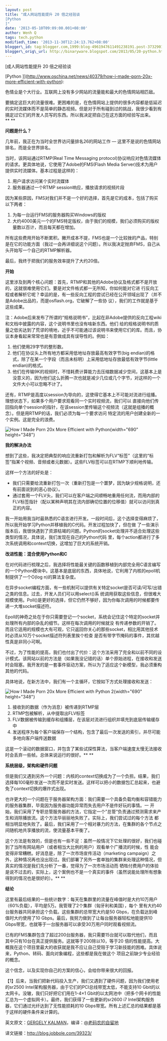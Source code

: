 ```yaml
--- 
layout: post 
title: "成人网站性能提升 20 倍之经验谈 
[Python
]"
date: '2013-05-10T09:09:00.001+08:00' 
author: Wenh Q
tags: tech.python
modified\_time: '2013-11-30T12:24:13.762+08:00' 
blogger\_id: tag:blogger.com,1999:blog-4961947611491238191.post-3732901185592998764
blogger\_orig\_url: http://binaryware.blogspot.com/2013/05/20-python.html
---
```

[成人网站性能提升 20 倍之经验谈

[Python
]](http://www.oschina.net/news/40379/how-i-made-porn-20x-more-efficient-with-python):

色情业是个大行业。互联网上没有多少网站的流量能和最大的色情网站相匹敌。

要搞定这巨大的流量很难。更困难的是，在色情网站上提供的很多内容都是低延迟的实时流媒体而不是简单的静态视频。但是对于所有碰到过的挑战，我很少看到有搞定过它们的开发人员写的东西。所以我决定把自己在这方面的经验写出来。** **



**问题是什么？**

几年前，我正在为当时全世界访问量排名26的网站工作 —
这里不是说的色情网站排名，而是全世界排名。

当时，该网站通过RTMP(Real Time Messaging
protocol)协议响应对色情流媒体的请求。更具体地说，它使用了Adobe的FMS(Flash
Media Server)技术为用户提供实时流媒体。基本过程是这样的：


1.  用户请求访问某个实时流媒体
2.  服务器通过一个RTMP session响应，播放请求的视频片段

因为某些原因，FMS对我们并不是一个好的选择，首先是它的成本，包括了购买以下两者：


1.  为每一台运行FMS的服务器购买Windows的版权
2.  大约4000美元一个的FMS特定版权，由于我们的规模，我们必须购买的版权量数以百计，而且每天都在增加。

所有这些费用开始不断累积。撇开成本不提，FMS也是一个比较挫的产品，特别是在它的功能方面（我过一会再详细说这个问题）。所以我决定抛弃FMS，自己从头开始写一个自己的RTMP解析器。

最后，我终于把我们的服务效率提升了大约20倍。

**开始**

这里涉及到两个核心问题：首先，RTMP和其他的Adobe协议及格式都不是开放的，这就很难使用它们。要是对文件格式都一无所知，你如何能对它进
行反向工程或者解析它呢？幸运的是，有一些反向工程的尝试已经在公开领域出现了（并不是Adobe出品的，而是osflash.org，它破解了一些协
议），我们的工作就是基于这些成果。

注：Adobe后来发布了所谓的“规格说明书”，比起在非Adobe提供的反向工程wiki和文档中披露的内容，这个说明书里也没有啥新东西。他们
给的规格说明书的质量之低劣达到了荒谬的境地，近乎不可能通过该说明书来使用它们的库。而且，协议本身看起来常常也是有意做成具有误导性的。例如：


1.  他们使用29字节的整形数。
2.  他们在协议头上所有地方都采用低地址存放最高有效字节(big
    endian)的格式，除了在某一个字段（而且未标明）上采用低地址存放最低有效字节(little
    endian)的格式。
3.  他们在传输9K的视频时，不惜耗费计算能力去压缩数据减少空间，这基本上是没意义的，因为他们这么折腾一次也就是减少几位或几个字节，对这样的一个文件大小可以忽略不计了。

还有，RTMP是高度以session为导向的，这使得它基本上不可能对流进行组播。理想状态下，如果多个用户要求观看同一个实时视频流，我们可以
直接向他们传回指向单个session的指针，在该session里传输这个视频流（这就是组播的概念）。但是用RTMP的话，我们必须为每一个要求访问
特定流的用户创建全新的一个实例。这是完全的浪费。

![](http://static.oschina.net/uploads/img/201305/10082136_HTcR.png "How I Made Porn 20x More Efficient with Python"){width="690"
height="348"}



**我的解决办法**

想到了这些，我决定把典型的响应流重新打包和解析为FLV“标签”（这里的“标签”指某个视频、音频或者元数据）。这些FLV标签可以在RTMP下顺利地传输。

这样一个方法的好处是：


-   我们只需要给流重新打包一次（重新打包是一个噩梦，因为缺少规格说明，还有前面说到的恶心协议）。
-   通过套用一个FLV头，我们可以在客户端之间顺畅地重用任何流，而用内部的FLV标签指针（配以某种声明其在流内部确切位置的位移值）就可以访问到真正的内容。

我一开始用我当时最熟悉的C语言进行开发。一段时间后，这个选择变得麻烦了，所以我开始学习Python并移植我的C代码。开发过程加快了，但在做
了一些演示版本后，我很快遇到了资源枯竭的问题。Python的socket处理并不适合处理这些类型的情况，具体说，我们发现在自己的Python代码
里，每个action都进行了多次系统调用和context切换，这增加了巨大的系统开销。

**改进性能：混合使用Python和C**

在对代码进行梳理之后，我选择将性能最关键的函数移植到内部完全用C语言编写的一个Python模块中。这基本是底层的东西，具体地说，它利用了内核的epoll机制提供了一个O(log
n)的算法复杂度。

在异步socket编程方面，有一些机制可以提供有关特定socket是否可读/可写/出错之类的信息。过去，开发人员们可以用select()系
统调用获取这些信息，但很难大规模使用。Poll()是更好的选择，但它仍然不够好，因为你每次调用的时候都要传递一大堆socket描述符。

Epoll的神奇之处在于你只需要登记一个socket，系统会记住这个特定的socket并处理所有内部的杂乱的细节。这样在每次调用的时候就没
有传递参数的开销了。而且它适用的规模也大有可观，它只返回你关心的那些socket，相比用其他技术时必须从10万个socket描述符列表里挨个检查
是否有带字节掩码的事件，其优越性真是非同小可啊。

不过，为了性能的提高，我们也付出了代价：这个方法采用了完全和以前不同的设计模式。该网站以前的方法是（如果我没记错的话）单个原始进程，在接收和发送时会阻塞。我开发的是一套事件驱动方案，所以为了适应这个新模型，我必须重构其他的代码。

具体地说，在新方法中，我们有一个主循环，它按如下方式处理接收和发送：

![](http://static.oschina.net/uploads/img/201305/10082136_aAdN.png "How I Made Porn 20x More Efficient with Python 2"){width="690"
height="348"}


1.  接收到的数据（作为消息）被传递到RTMP层
2.  RTMP包被解析，从中提取出FLV标签
3.  FLV数据被传输到缓存和组播层，在该层对流进行组织并填充到底层传输缓存中
4.  发送程序为每个客户端保存一个结构，包含了最后一次发送的索引，并尽可能多地向客户端传送数据

这是一个滚动的数据窗口，并包含了某些试探性算法，当客户端速度太慢无法接收时会丢弃一些帧。总体来说运行的很好。** **



**系统层级，架构和硬件问题**

但是我们又遇到另外一个问题：内核的context切换成为了一个负担。结果，我们选择每100毫秒发送一次而不是实时发送。这样可以把小的数据包汇总起来，也避免了context切换的爆炸式出现。

也许更大的一个问题在于服务器架构方面：我们需要一个具备负载均衡和容错能力的服务器集群，毕竟因为服务器功能异常而失去用户不是件好玩的事情。一
开始，我们采用了专职总管服务器的方法，它指定一个”总管“负责通过预测需求来产生和消除播放流。这个方法华丽丽地失败了。实际上，我们尝试过的每个方法
都相当明显地失败了。最后，我们采用了一个相对暴力的方法，在集群的各个节点之间随机地共享播放的流，使流量基本平衡了。

这个方法是有效的，但是也有一些不足：虽然一般情况下它处理的很好，我们也碰到了当所有网站用户（或者相当大比例的用户）观看单个广播流的时候，性
能会变得非常糟糕。好消息是，除了一次市场宣传活动（marketing
campaign）之外，这种情况再也没出现过。我们部署了另外一套单独的集群来处理这种情况，但真实的情况是我们先分析了一番，觉得为了一次市场活动而
牺牲付费用户的体验是说不过去的，实际上，这个案例也不是一个真实的事件（虽然说能处理所有想象得到的情况也是很好的）。** **



**结论**

这里有最后结果的一些统计数字：每天在集群里的流量在峰值时是大约10万用户（60%负载），平均是5万。我管理了2个集群（匈牙利和美国），每个
里有大约40台服务器共同承担这个负载。这些集群的总带宽大约是50
Gbps，在负载达到峰值时大约使用了10
Gbps。最后，我努力做到了让每台服务器轻松地能提供10
Gbps带宽，也就等于一台服务器可以承受30万用户同时观看视频流。

已有的FMS集群包含了超过200台服务器，我只需要15台就可以取代他们，而且其中只有10台在真正提供服务。这就等于200除以10，等于20
倍的性能提高。大概我在这个项目里最大的收获就是我不应让自己受阻于学习新技能的困难。具体说来，Python、转码、面向对象编程，这些都是我在做这个
项目之前缺少专业经验的概念。

这个信念，以及实现你自己的方案的信心，会给你带来很大的回报。

【1】后来，当我们把新代码投入生产，我们又遇到了硬件问题，因为我们使用老的sr2500
Intel架构服务器，由于它们的PCI总线带宽太低，不能支持10
Gbit的以太网卡。没辙，我们只好把它们用在1-4×1
Gbit的以太网池中（把多个网卡的性能汇总为一个虚拟网卡）。最终，我们获得了一些更新的sr2600
i7 Intel架构服务器，它们通过光纤达到了无性能损耗的10
Gbps带宽。所有上述汇总的结果都是基于这样的硬件条件来计算的。



英文原文：[GERGELY
KALMAN](http://www.toptal.com/python/how-i-made-porn-20x-more-efficient-with-python)，编译：[@老码农的自留地](http://weibo.com/ned11)

译文链接：<http://blog.jobbole.com/39323/>
